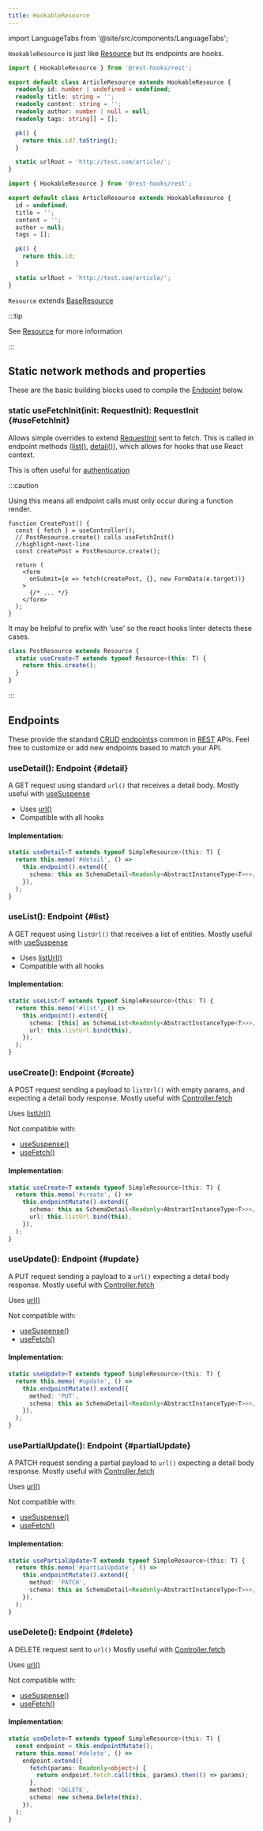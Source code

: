 ```yaml
---
title: HookableResource
---
```


import LanguageTabs from '@site/src/components/LanguageTabs';

`HookableResource` is just like [Resource](./Resource.md) but its endpoints are hooks.

<LanguageTabs>

```typescript
import { HookableResource } from '@rest-hooks/rest';

export default class ArticleResource extends HookableResource {
  readonly id: number | undefined = undefined;
  readonly title: string = '';
  readonly content: string = '';
  readonly author: number | null = null;
  readonly tags: string[] = [];

  pk() {
    return this.id?.toString();
  }

  static urlRoot = 'http://test.com/article/';
}
```

```js
import { HookableResource } from '@rest-hooks/rest';

export default class ArticleResource extends HookableResource {
  id = undefined;
  title = '';
  content = '';
  author = null;
  tags = [];

  pk() {
    return this.id;
  }

  static urlRoot = 'http://test.com/article/';
}
```

</LanguageTabs>

`Resource` extends [BaseResource](./BaseResource.md)

:::tip

See [Resource](./Resource.md) for more information

:::

## Static network methods and properties

These are the basic building blocks used to compile the [Endpoint](../api/Endpoint.md) below.

### static useFetchInit(init: RequestInit): RequestInit {#useFetchInit}

Allows simple overrides to extend [RequestInit](https://developer.mozilla.org/en-US/docs/Web/API/WindowOrWorkerGlobalScope/fetch) sent to fetch.
This is called in endpoint methods ([list()](#list), [detail()](#detail)), which allows for hooks that
use React context.

This is often useful for [authentication](../guides/auth)

:::caution

Using this means all endpoint calls must only occur during a function render.

```tsx
function CreatePost() {
  const { fetch } = useController();
  // PostResource.create() calls useFetchInit()
  //highlight-next-line
  const createPost = PostResource.create();

  return (
    <form
      onSubmit={e => fetch(createPost, {}, new FormData(e.target))}
    >
      {/* ... */}
    </form>
  );
}
```

It may be helpful to prefix with 'use' so the react hooks linter detects these cases.

```ts
class PostResource extends Resource {
  static useCreate<T extends typeof Resource>(this: T) {
    return this.create();
  }
}
```

:::

## Endpoints

These provide the standard [CRUD](https://en.wikipedia.org/wiki/Create,_read,_update_and_delete)
[endpoints](../api/Endpoint)s common in [REST](https://www.restapitutorial.com/) APIs. Feel free to customize or add
new endpoints based to match your API.

### useDetail(): Endpoint {#detail}

A GET request using standard `url()` that receives a detail body.
Mostly useful with [useSuspense](../api/useSuspense)

- Uses [url()](#url)
- Compatible with all hooks

#### Implementation:

```typescript
static useDetail<T extends typeof SimpleResource>(this: T) {
  return this.memo('#detail', () =>
    this.endpoint().extend({
      schema: this as SchemaDetail<Readonly<AbstractInstanceType<T>>>,
    }),
  );
}
```

### useList(): Endpoint {#list}

A GET request using `listUrl()` that receives a list of entities.
Mostly useful with [useSuspense](../api/useSuspense)

- Uses [listUrl()](#listUrl)
- Compatible with all hooks

#### Implementation:

```typescript
static useList<T extends typeof SimpleResource>(this: T) {
  return this.memo('#list', () =>
    this.endpoint().extend({
      schema: [this] as SchemaList<Readonly<AbstractInstanceType<T>>>,
      url: this.listUrl.bind(this),
    }),
  );
}
```

### useCreate(): Endpoint {#create}

A POST request sending a payload to `listUrl()` with empty params, and expecting a detail body response.
Mostly useful with [Controller.fetch](../api/Controller.md#fetch)

Uses [listUrl()](#listUrl)

Not compatible with:

- [useSuspense()](../api/useSuspense)
- [useFetch()](../api/useFetch.md)

#### Implementation:

```typescript
static useCreate<T extends typeof SimpleResource>(this: T) {
  return this.memo('#create', () =>
    this.endpointMutate().extend({
      schema: this as SchemaDetail<Readonly<AbstractInstanceType<T>>>,
      url: this.listUrl.bind(this),
    }),
  );
}
```

### useUpdate(): Endpoint {#update}

A PUT request sending a payload to a `url()` expecting a detail body response.
Mostly useful with [Controller.fetch](../api/Controller.md#fetch)

Uses [url()](#url)

Not compatible with:

- [useSuspense()](../api/useSuspense)
- [useFetch()](../api/useFetch.md)

#### Implementation:

```typescript
static useUpdate<T extends typeof SimpleResource>(this: T) {
  return this.memo('#update', () =>
    this.endpointMutate().extend({
      method: 'PUT',
      schema: this as SchemaDetail<Readonly<AbstractInstanceType<T>>>,
    }),
  );
}
```

### usePartialUpdate(): Endpoint {#partialUpdate}

A PATCH request sending a partial payload to `url()` expecting a detail body response.
Mostly useful with [Controller.fetch](../api/Controller.md#fetch)

Uses [url()](#url)

Not compatible with:

- [useSuspense()](../api/useSuspense)
- [useFetch()](../api/useFetch.md)

#### Implementation:

```typescript
static usePartialUpdate<T extends typeof SimpleResource>(this: T) {
  return this.memo('#partialUpdate', () =>
    this.endpointMutate().extend({
      method: 'PATCH',
      schema: this as SchemaDetail<Readonly<AbstractInstanceType<T>>>,
    }),
  );
}
```

### useDelete(): Endpoint {#delete}

A DELETE request sent to `url()`
Mostly useful with [Controller.fetch](../api/Controller.md#fetch)

Uses [url()](#url)

Not compatible with:

- [useSuspense()](../api/useSuspense)
- [useFetch()](../api/useFetch.md)

#### Implementation:

```typescript
static useDelete<T extends typeof SimpleResource>(this: T) {
  const endpoint = this.endpointMutate();
  return this.memo('#delete', () =>
    endpoint.extend({
      fetch(params: Readonly<object>) {
        return endpoint.fetch.call(this, params).then(() => params);
      },
      method: 'DELETE',
      schema: new schema.Delete(this),
    }),
  );
}
```
